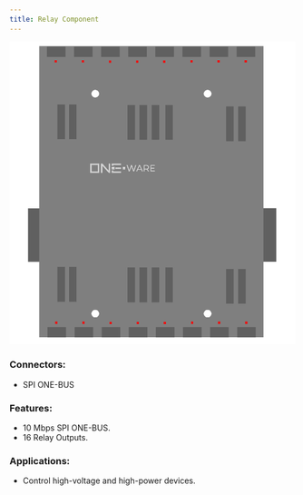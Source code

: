 ```yaml
---
title: Relay Component
---
```


![Relay Component](img/Component_Relay.png)

### Connectors:
- SPI ONE-BUS

### Features:
- 10 Mbps SPI ONE-BUS.
- 16 Relay Outputs.

### Applications:
- Control high-voltage and high-power devices.
